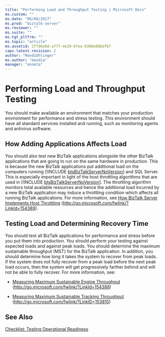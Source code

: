 ```yaml
---
title: "Performing Load and Throughput Testing | Microsoft Docs"
ms.custom: ""
ms.date: "06/08/2017"
ms.prod: "biztalk-server"
ms.reviewer: ""
ms.suite: ""
ms.tgt_pltfrm: ""
ms.topic: "article"
ms.assetid: 2ff86ebd-a77f-4e29-bfea-0306e88bbf67
caps.latest.revision: 2
author: "MandiOhlinger"
ms.author: "mandia"
manager: "anneta"
---
```

# Performing Load and Throughput Testing
You should make available an environment that matches your production environment for performance and stress testing. This environment should have all standard services installed and running, such as monitoring agents and antivirus software.  
  
## How Adding Applications Affects Load  
 You should also test new BizTalk applications alongside the other BizTalk applications that are going to run on the same hardware in production. This is because the new BizTalk applications put additional load on the computers running [!INCLUDE [btsBizTalkServerNoVersion](../includes/btsbiztalkservernoversion-md.md)] and SQL Server. This is especially important in light of the host throttling algorithms that are used in [!INCLUDE [btsBizTalkServerNoVersion](../includes/btsbiztalkservernoversion-md.md)]. The throttling algorithm monitors total available resources and hence the additional load incurred by a new BizTalk application may induce a throttling condition which affects all running BizTalk applications. For more information, see [How BizTalk Server Implements Host Throttling](http://go.microsoft.com/fwlink/?LinkId=154389) (<http://go.microsoft.com/fwlink/?LinkId=154389>).  
  
## Testing Load and Determining Recovery Time  
 You should test all BizTalk applications for performance and stress before you put them into production. You should perform your testing against expected loads and against peak loads. You should determine the maximum sustainable throughput (MST) for the BizTalk application. In addition, you should determine how long it takes the system to recover from peak loads. If the system does not fully recover from a peak load before the next peak load occurs, then the system will get progressively farther behind and will not be able to fully recover. For more information, see:  
  
-   [Measuring Maximum Sustainable Engine Throughput](http://go.microsoft.com/fwlink/?LinkId=154388) (http://go.microsoft.com/fwlink/?LinkId=154388)  
  
-   [Measuring Maximum Sustainable Tracking Throughput](http://go.microsoft.com/fwlink/?LinkID=153815) (http://go.microsoft.com/fwlink/?LinkID=153815)  
  
## See Also  
 [Checklist: Testing Operational Readiness](../technical-guides/checklist-testing-operational-readiness.md)